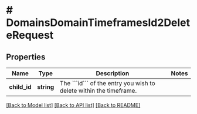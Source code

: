 # # DomainsDomainTimeframesId2DeleteRequest

## Properties

Name | Type | Description | Notes
------------ | ------------- | ------------- | -------------
**child_id** | **string** | The &#x60;&#x60;&#x60;id&#x60;&#x60;&#x60; of the entry you wish to delete within the timeframe. |

[[Back to Model list]](../../README.md#models) [[Back to API list]](../../README.md#endpoints) [[Back to README]](../../README.md)
